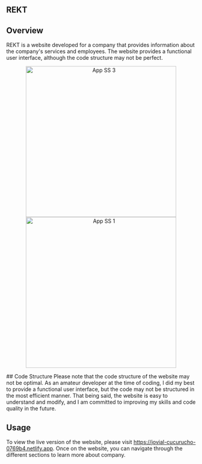 ## REKT
## Overview
REKT is a website developed for a company that provides information about the company's services and employees. The website provides a functional user interface, although the code structure may not be perfect.
<p align="center">
      <img width="400" src="https://media0.giphy.com/media/v1.Y2lkPTc5MGI3NjExZDZiOTk5NmU1M2JjZWE5ZDUwMmYxZGE0OWFiYjZhMmZkMDM2NGIxMCZjdD1n/YjHh8srKulo3NkBLwp/giphy.gif" alt="App SS 3">
      <img width="400" src="https://media4.giphy.com/media/v1.Y2lkPTc5MGI3NjExZDdjMTI5Y2UwMjdkNDQ3MzEwMzZmNjI2ZWUwNzZjMTgyY2ZlMWM5ZSZjdD1n/cOl3j4MLRylPwdFWsF/giphy.gif" alt="App SS 1">

   </p>
## Code Structure
Please note that the code structure of the website may not be optimal. As an amateur developer at the time of coding, I did my best to provide a functional user interface, but the code may not be structured in the most efficient manner. That being said, the website is easy to understand and modify, and I am committed to improving my skills and code quality in the future.

## Usage
To view the live version of the website, please visit https://jovial-cucurucho-0769b4.netlify.app. Once on the website, you can navigate through the different sections to learn more about company.
